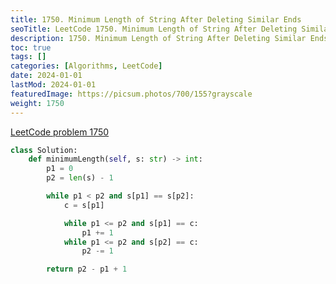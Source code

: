```yaml
---
title: 1750. Minimum Length of String After Deleting Similar Ends
seoTitle: LeetCode 1750. Minimum Length of String After Deleting Similar Ends | Python solution and explanation
description: 1750. Minimum Length of String After Deleting Similar Ends
toc: true
tags: []
categories: [Algorithms, LeetCode]
date: 2024-01-01
lastMod: 2024-01-01
featuredImage: https://picsum.photos/700/155?grayscale
weight: 1750
---
```


[LeetCode problem 1750](https://leetcode.com/problems/minimum-length-of-string-after-deleting-similar-ends/)

```python
class Solution:
    def minimumLength(self, s: str) -> int:
        p1 = 0
        p2 = len(s) - 1

        while p1 < p2 and s[p1] == s[p2]:
            c = s[p1]

            while p1 <= p2 and s[p1] == c:
                p1 += 1
            while p1 <= p2 and s[p2] == c:
                p2 -= 1

        return p2 - p1 + 1
```
